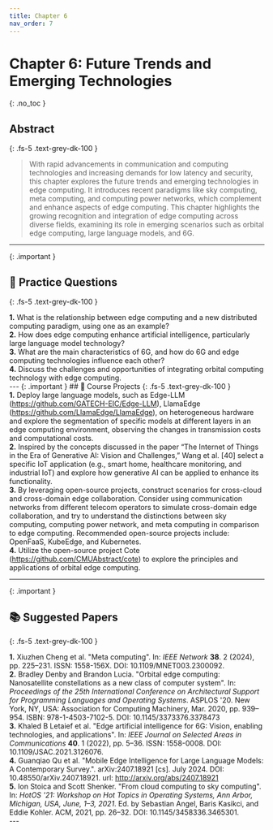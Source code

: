 ```yaml
---
title: Chapter 6
nav_order: 7
---
```


# Chapter 6: Future Trends and Emerging Technologies
{: .no_toc }

## Abstract
{: .fs-5 .text-grey-dk-100 }

> With rapid advancements in communication and computing technologies and increasing demands for low latency and security, this chapter explores the future trends and emerging technologies in edge computing. It introduces recent paradigms like sky computing, meta computing, and computing power networks, which complement and enhance aspects of edge computing. This chapter highlights the growing recognition and integration of edge computing across diverse fields, examining its role in emerging scenarios such as orbital edge computing, large language models, and 6G.

---
{: .important }
## 📝 Practice Questions
{: .fs-5 .text-grey-dk-100 }

<div class="practice-question">

<div class="question">
<b>1.</b> What is the relationship between edge computing and a new distributed computing
paradigm, using one as an example?
</div>

<div class="question">
<b>2.</b> How does edge computing enhance artificial intelligence, particularly large language
model technology?
</div>

<div class="question">
<b>3.</b> What are the main characteristics of 6G, and how do 6G and edge computing
technologies influence each other?
</div>

<div class="question">
<b>4.</b> Discuss the challenges and opportunities of integrating orbital computing technology with
edge computing.
</div>

</div>
---
{: .important }
## 📘 Course Projects
{: .fs-5 .text-grey-dk-100 }

<div class="course-project">

<div class="project">
<b>1.</b> Deploy large language models, such as Edge-LLM (<a href="https://github.com/GATECH-EIC/Edge-LLM" target="_blank">https://github.com/GATECH-EIC/Edge-LLM</a>), LlamaEdge (<a href="https://github.com/LlamaEdge/LlamaEdge" target="_blank">https://github.com/LlamaEdge/LlamaEdge</a>), on heterogeneous
hardware and explore the segmentation of specific models at different layers in an edge
computing environment, observing the changes in transmission costs and computational
costs.
</div>
<!-- How to show the reference number as we are not show the references here. -->
<div class="project">
<b>2.</b> Inspired by the concepts discussed in the paper “The Internet of Things in the Era of
Generative AI: Vision and Challenges,” Wang et al. [40] select a specific IoT application
(e.g., smart home, healthcare monitoring, and industrial IoT) and explore how generative
AI can be applied to enhance its functionality.
</div>

<div class="project">
<b>3.</b> By leveraging open-source projects, construct scenarios for cross-cloud and cross-domain
edge collaboration. Consider using communication networks from different telecom
operators to simulate cross-domain edge collaboration, and try to understand the
distinctions between sky computing, computing power network, and meta computing in
comparison to edge computing. Recommended open-source projects include: OpenFaaS,
KubeEdge, and Kubernetes.
</div>

<div class="project">
<b>4.</b> Utilize the open-source project Cote (<a href="https://github.com/CMUAbstract/cote" target="_blank">https://github.com/CMUAbstract/cote</a>) to explore
the principles and applications of orbital edge computing.
</div>

</div>

---
{: .important }
## 📚 Suggested Papers
{: .fs-5 .text-grey-dk-100 }

<div class="practice-question">

<div class="question">
<b>1.</b> Xiuzhen Cheng et al. "Meta computing". In: <i>IEEE Network</i> <b>38</b>. 2 (2024), pp. 225–231. ISSN:
1558-156X. DOI: 10.1109/MNET003.2300092.
</div>
<div class="question">
<b>2.</b> Bradley Denby and Brandon Lucia. "Orbital edge computing: Nanosatellite constellations as a
new class of computer system". In: <i>Proceedings of the 25th International Conference on
Architectural Support for Programming Languages and Operating Systems</i>. ASPLOS '20. New
York, NY, USA: Association for Computing Machinery, Mar. 2020, pp. 939–954. ISBN:
978-1-4503-7102-5. DOI: 10.1145/3373376.3378473
</div>

<div class="question">
<b>3.</b> Khaled B Letaief et al. "Edge artificial intelligence for 6G: Vision, enabling technologies, and
applications". In: <i>IEEE Journal on Selected Areas in Communications</i> <b>40</b>. 1 (2022), pp. 5–36.
ISSN: 1558-0008. DOI: 10.1109/JSAC.2021.3126076.
</div>

<div class="question">
<b>4.</b> Guanqiao Qu et al. "Mobile Edge Intelligence for Large Language Models: A Contemporary
Survey.". arXiv:2407.18921 [cs]. July 2024. DOI: 10.48550/arXiv.2407.18921. url: <a href="http://arxiv.org/abs/2407.18921" target="_blank">http://arxiv.org/abs/2407.18921</a>
</div>
<div class="question">
<b>5.</b> Ion Stoica and Scott Shenker. "From cloud computing to sky computing". In: <i>HotOS '21:
Workshop on Hot Topics in Operating Systems, Ann Arbor, Michigan, USA, June, 1–3, 2021</i>. Ed. by Sebastian Angel, Baris Kasikci, and Eddie Kohler. ACM, 2021, pp. 26–32. DOI: 10.1145/3458336.3465301.
</div>
</div>
---
